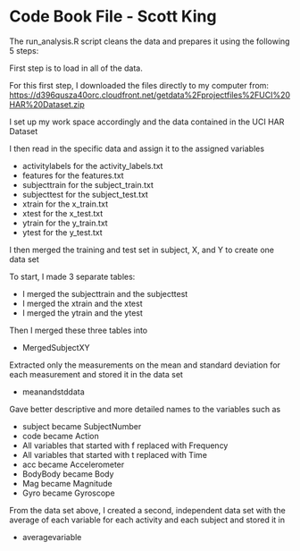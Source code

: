 # Code Book File - Scott King

The run_analysis.R script cleans the data and prepares it using the following 5 steps:

First step is to load in all of the data.

For this first step, I downloaded the files directly to my computer from:
https://d396qusza40orc.cloudfront.net/getdata%2Fprojectfiles%2FUCI%20HAR%20Dataset.zip

I set up my work space accordingly and the data contained in the UCI HAR Dataset

I then read in the specific data and assign it to the assigned variables

* activitylabels for the activity_labels.txt
* features for the features.txt
* subjecttrain for the subject_train.txt
* subjecttest for the subject_test.txt
* xtrain for the x_train.txt
* xtest for the x_test.txt
* ytrain for the y_train.txt
* ytest for the y_test.txt

I then merged the training and test set in subject, X, and Y to create one data set

To start, I made 3 separate tables:

* I merged the subjecttrain and the subjecttest
* I merged the xtrain and the xtest
* I merged the ytrain and the ytest

Then I merged these three tables into 

* MergedSubjectXY

Extracted only the measurements on the mean and standard deviation for each measurement and stored it in the data set 

* meanandstddata

Gave better descriptive and more detailed names to the variables such as

* subject became SubjectNumber
* code became Action
* All variables that started with f replaced with Frequency
* All variables that started with t replaced with Time
* acc became Accelerometer
* BodyBody became Body
* Mag became Magnitude
* Gyro became Gyroscope

From the data set above, I created a second, independent data set with the average of each variable for each activity and each subject and stored it in

* averagevariable
